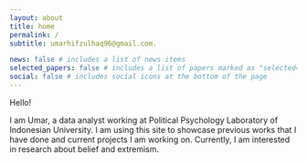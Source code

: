 ```yaml
---
layout: about
title: home
permalink: /
subtitle: umarhifzulhaq96@gmail.com.

news: false # includes a list of news items
selected_papers: false # includes a list of papers marked as "selected={true}"
social: false # includes social icons at the bottom of the page
---
```


Hello!

I am Umar, a data analyst working at Political Psychology Laboratory of Indonesian University. I am using this site to showcase previous works that I have done and current projects I am working on. Currently, I am interested in research about belief and extremism.
